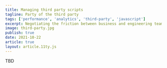 ```yaml
---
title: Managing third party scripts
tagline: Party of the third party
tags: ['performance', 'analytics', 'third-party', 'javascript']
excerpt: Negotiating the friction between business and engineering teams over third party scripts
image: third-party.jpg
publish: true
date: 2021-10-22
article: true
layout: article.11ty.js
---
```


TBD
